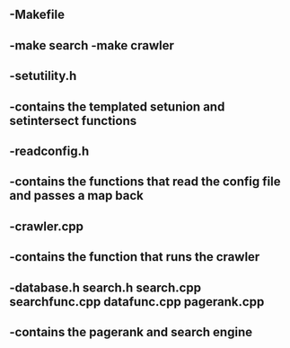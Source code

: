 -Makefile
-
-make search
-make crawler
-
-setutility.h
-
-contains the templated setunion and setintersect functions
-
-readconfig.h
-
-contains the functions that read the config file and passes a map back
-
-crawler.cpp
-
-contains the function that runs the crawler
-
-database.h search.h search.cpp searchfunc.cpp datafunc.cpp pagerank.cpp
-
-contains the pagerank and search engine
-